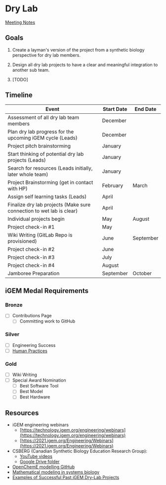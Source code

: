 # Dry Lab

[Meeting Notes](https://drive.google.com/drive/folders/1QzOAnP1XhyycN8l5DmcQIVxX-E-CWuap?usp=sharing)

## Goals

1. Create a layman's version of the project from a synthetic biology perspective for dry lab members.

2. Design all dry lab projects to have a clear and meaningful integration to another sub team.

3. [TODO]

## Timeline

| Event                                                                | Start Date | End Date  |
| -------------------------------------------------------------------- | ---------- | --------- |
| Assessment of all dry lab team members                               | December   |           |
| Plan dry lab progress for the upcoming iGEM cycle (Leads)            | December   |           |
| Project pitch brainstorming                                          | January    |           |
| Start thinking of potential dry lab projects (Leads)                 | January    |           |
| Search for resources (Leads initially, later whole team)             | January    |           |
| Project Brainstorming (get in contact with HP)                       | February   | March     |
| Assign self learning tasks (Leads)                                   | April      |           |
| Finalize dry lab projects (Make sure connection to wet lab is clear) | April      |           |
| Individual projects begin                                            | May        | August    |
| Project check-in #1                                                  | May        |           |
| Wiki Writing (GitLab Repo is provisioned)                            | June       | September |
| Project check-in #2                                                  | June       |           |
| Project check-in #3                                                  | July       |           |
| Project check-in #4                                                  | August     |           |
| Jamboree Preparation                                                 | September  | October   |

## iGEM Medal Requirements

### Bronze

- [ ] Contributions Page
  - [ ] Committing work to GitHub

### Silver

- [ ] Engineering Success
- [ ] [Human Practices](../human-practices/index.md)

### Gold

- [ ] Wiki Writing
- [ ] Special Award Nomination
  - [ ] Best Software Tool
  - [ ] Best Model
  - [ ] Best Hardware

## Resources

- iGEM engineering webinars
  - [https://technology.igem.org/engineering/webinars](https://technology.igem.org/engineering/webinars)
  - [https://2021.igem.org/Engineering/Webinars](https://2021.igem.org/Engineering/Webinars)
- CSBERG (Canadian Synthetic Biology Education Research Group):
  - [YouTube videos](https://www.youtube.com/playlist?list=PLzvN52ZEpjycAiYGH8gwvmNcba9ckz_US)
  - [Google Drive folder](https://drive.google.com/drive/folders/1t2Sdaso1IImNbQC8IbyVLTqBLy8Ftrtb?usp=sharing)
- [OpenChemE modelling GitHub](https://github.com/OpenChemE)
- [Mathematical modeling in systems biology](https://www.math.uwaterloo.ca/~bingalls/MMSB/Notes.pdf)
- [Examples of Successful Past iGEM Dry-Lab Projects](https://2020.igem.org/Teams/Mentorship/Dry_Lab_Impulse)
